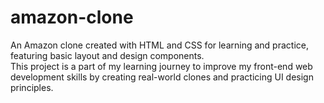 # amazon-clone
An Amazon clone created with HTML and CSS for learning and practice, featuring basic layout and design components.
<br>
This project is a part of my learning journey to improve my front-end web development skills by creating real-world clones and practicing UI design principles.
